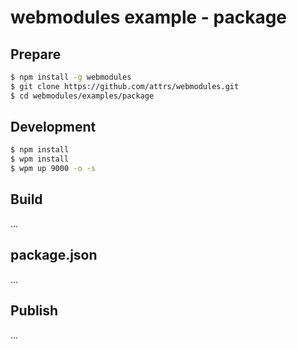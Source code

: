 # webmodules example - package

## Prepare
```sh
$ npm install -g webmodules
$ git clone https://github.com/attrs/webmodules.git
$ cd webmodules/examples/package
```

## Development
```sh
$ npm install
$ wpm install
$ wpm up 9000 -o -s
```

## Build
...

## package.json
...

## Publish
...